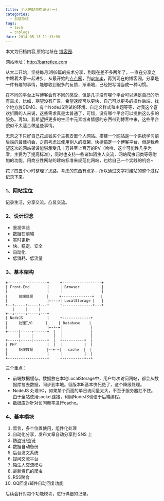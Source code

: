 ```yaml
---
title: 个人网站架构设计(一)
categories:
  - 前端杂烩
tags:
  - tech
  - cnblogs
date: 2014-05-13 11:13:00
---
```


<div class="history-article">本文为归档内容,原始地址在 <a href="http://www.cnblogs.com/hustskyking/archive/2014/05/13/personal-website-design-part-1.html" target="_blank">博客园</a>.</div>

<p>网站地址：<a href="http://barretlee.com">http://barretlee.com</a></p>
<p>从大二开始，坚持每月3到8篇的技术分享，到现在差不多两年了。一直在分享之中跟着大家一起进步，从最开始的<a href="http://qianduan-notes.diandian.com/" target="_blank">点点网</a>，到<a href="//github.com/barretlee/" target="_blank">github</a>，再到现在的博客园。分享是一件有趣的事情，能够收到很多的反馈，渐渐地，已经把写博当成一种习惯。</p>
<p>在不同的平台上写博客会有不同的感受，但是几乎没有哪个平台可以满足自己的所有需求，比如，期望没有广告、希望速度可以更快、自己可以更多的操作后端、找个地方放DEMO、有个NodeJS测试的环境、自定义样式和主题等等，对我这个喜欢折腾的人来说，这些需求真是太普通了，可惜，没有哪个平台可以提供这么多的服务。再如，我希望把更多的生活中元素或者情感的东西带到博客中来，这些平台貌似不太适合做这些事情。</p>
<p>无奈之下只好自己花点钱买个主机安置个人网站。搭建一个网站是一个系统学习前后端的最佳机会，之前考虑过使用别人的框架，快捷搞定一个博客平台，但是我希望这次的网站架设能够承受几十万甚至上百万的PV（哈哈，这个可能性几乎为零，主要为了提高标准），同时也支持一些诸如陌生人交流，网站爬虫归类等等附加的功能。用商业性网站的建站标准来规范化网站，也给自己一个实践的机会~</p>
<p>花了四五个小时整理了思路，考虑的东西有点多，所以通过文字将建站的整个过程记录下来。</p>
<h3>1、网站定位</h3>
<p>记录生活，分享交流。凸显交流。</p>
<h3>2、设计理念</h3>
<ul>
<li>重视体验</li>
<li>数据在前端</li>
<li>实时更新</li>
<li>快、稳定、安全</li>
<li>自动化</li>
<li>低消耗、低流量</li>
</ul>
<h3>3、基本架构</h3>

```
+------------------+     +------------------+
| Front-End        |     | Browser          |
|                  |     |                  |
|     前端处理      |     +--------------+   |
|                  |←---→| LocalStorage |   |
+--↑-----↑-----↑---+     +--------------+---+
   |     |     |
+--↓-----↓-----↓---+
| NodeJS           |     +-------------+
|     处理I/O      |     | Database    |
|                  |←-+-→|             |
+-----|-----↑------+  |  |             |
      |     |         |  |             |
+-----↓-----|------+  |  +----------+  |
| PHP              |  |  |          |  |
|     处理数据      |←-+-→|   cache  |  |
|                  |     |          |  |
+------------------+     +----------+--+  

```



<p>三个重点：</p>
<ul>
<li>前端数据缓存。数据放在本地LocalStorage中，用户每次访问网站，都会从数据库拉去数据，同步到本地。低版本IE基本快死绝了，这个降级处理。</li>
<li>NodeJS 处理I/O，如果某个页面的单日访问量太大，不至于服务器扛不住。由于全站使用socket连接，利用NodeJS也便于后端编程。</li>
<li>数据库对针对访问频率进行cache。</li>
</ul>
<h3>4、基本模块</h3>
<ol>
<li>留言，多个位置使用，组件化处理</li>
<li>自动化分享，发布文章自动分享到 SNS 上</li>
<li>防盗链/盗链</li>
<li>数据自动备份</li>
<li>后台发文系统</li>
<li>提问交流平台</li>
<li>陌生人交流模块</li>
<li>最新资讯的爬虫</li>
<li>RSS聚合</li>
<li>QQ回复/邮件自动回复功能</li>
</ol>
<p>后续会针对每个功能模块，进行详细的记录。</p>